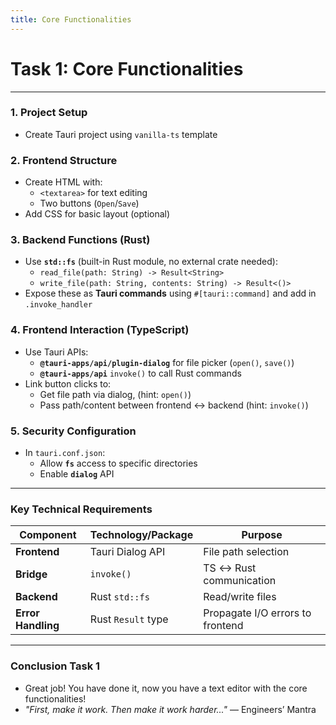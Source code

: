 ```yaml
---
title: Core Functionalities
---
```


# Task 1: Core Functionalities

---

### **1. Project Setup**

- Create Tauri project using `vanilla-ts` template

### **2. Frontend Structure**

- Create HTML with:
  - `<textarea>` for text editing
  - Two buttons (`Open`/`Save`)
- Add CSS for basic layout (optional)

### **3. Backend Functions (Rust)**

- Use **`std::fs`** (built-in Rust module, no external crate needed):
  - `read_file(path: String) -> Result<String>`
  - `write_file(path: String, contents: String) -> Result<()>`
- Expose these as **Tauri commands** using `#[tauri::command]` and add in `.invoke_handler`

### **4. Frontend Interaction (TypeScript)**

- Use Tauri APIs:
  - **`@tauri-apps/api/plugin-dialog`** for file picker (`open()`, `save()`)
  - **`@tauri-apps/api`** `invoke()` to call Rust commands
- Link button clicks to:
  - Get file path via dialog, (hint: `open()`)
  - Pass path/content between frontend ↔ backend (hint: `invoke()`)

### **5. Security Configuration**

- In `tauri.conf.json`:
  - Allow **`fs`** access to specific directories
  - Enable **`dialog`** API

---

### **Key Technical Requirements**

| Component          | Technology/Package | Purpose                          |
| ------------------ | ------------------ | -------------------------------- |
| **Frontend**       | Tauri Dialog API   | File path selection              |
| **Bridge**         | `invoke()`         | TS ↔ Rust communication          |
| **Backend**        | Rust `std::fs`     | Read/write files                 |
| **Error Handling** | Rust `Result` type | Propagate I/O errors to frontend |

---

### Conclusion Task 1

- Great job! You have done it, now you have a text editor with the core functionalities!
- _"First, make it work. Then make it work harder..."_ — Engineers’ Mantra
